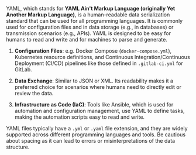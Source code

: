   
YAML, which stands for **YAML Ain't Markup Language (originally Yet Another Markup Language)**, is a human-readable data serialization standard that can be used for all programming languages. It is commonly used for configuration files and in data storage (e.g., in databases) or transmission scenarios (e.g., APIs). YAML is designed to be easy for humans to read and write and for machines to parse and generate.

1. **Configuration Files**: e.g. Docker Compose (`docker-compose.yml`), Kubernetes resource definitions, and Continuous Integration/Continuous Deployment (CI/CD) pipelines like those defined in `.gitlab-ci.yml` for GitLab.
    
2. **Data Exchange**: Similar to JSON or XML. Its readability makes it a preferred choice for scenarios where humans need to directly edit or review the data.
    
3. **Infrastructure as Code (IaC)**: Tools like Ansible, which is used for automation and configuration management, use YAML to define tasks, making the automation scripts easy to read and write.

YAML files typically have a `.yml` or `.yaml` file extension, and they are widely supported across different programming languages and tools. Be cautious about spacing as it can lead to errors or misinterpretations of the data structure.

